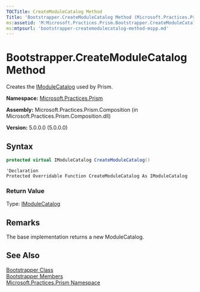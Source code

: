 ```yaml
---
TOCTitle: CreateModuleCatalog Method
Title: 'Bootstrapper.CreateModuleCatalog Method (Microsoft.Practices.Prism)'
ms:assetid: 'M:Microsoft.Practices.Prism.Bootstrapper.CreateModuleCatalog'
ms:mtpsurl: 'bootstrapper-createmodulecatalog-method-mspp.md'
---
```



# Bootstrapper.CreateModuleCatalog Method

Creates the [IModuleCatalog](/patterns-practices/reference/imodulecatalog-interface-mspp-modularity) used by Prism.

**Namespace:** [Microsoft.Practices.Prism](/patterns-practices/reference/mspp-namespace)

**Assembly:** Microsoft.Practices.Prism.Composition (in Microsoft.Practices.Prism.Composition.dll)

**Version:** 5.0.0.0 (5.0.0.0)

## Syntax

```C#
protected virtual IModuleCatalog CreateModuleCatalog()
```

```VB
'Declaration
Protected Overridable Function CreateModuleCatalog As IModuleCatalog
```

### Return Value

Type: [IModuleCatalog](/patterns-practices/reference/imodulecatalog-interface-mspp-modularity)

## Remarks

 The base implementation returns a new ModuleCatalog.

## See Also

[Bootstrapper Class](/patterns-practices/reference/bootstrapper-class-mspp)<br/>
[Bootstrapper Members](/patterns-practices/reference/bootstrapper-members-mspp)<br/>
[Microsoft.Practices.Prism Namespace](/patterns-practices/reference/mspp-namespace)<br/>